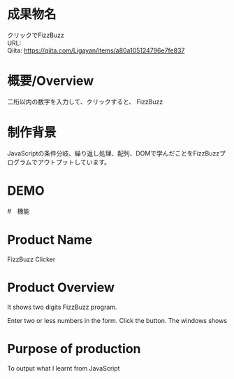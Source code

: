 # 成果物名
クリックでFizzBuzz
<br>URL: 
<br>Qiita: https://qiita.com/Ligayan/items/a80a105124796e7fe837

# 概要/Overview
二桁以内の数字を入力して、クリックすると、
FizzBuzz

# 制作背景
JavaScriptの条件分岐、繰り返し処理、配列、DOMで学んだことをFizzBuzzプログラムでアウトプットしています。

# DEMO


#　機能


# Product Name
FizzBuzz Clicker

# Product Overview
It shows two digits FizzBuzz program. 

Enter two or less numbers in the form.
Click the button.
The windows shows 

# Purpose of production
To output what I learnt from JavaScript
